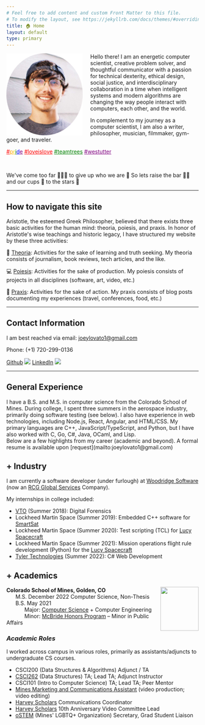 ```yaml
---
# Feel free to add content and custom Front Matter to this file.
# To modify the layout, see https://jekyllrb.com/docs/themes/#overriding-theme-defaults
title: 🏠 Home
layout: default
type: primary
---
```



<img style="float: left; padding-right: 20px;" src="assets/images/profile.png" width=200px title="shout out to my friend Malaya for taking this amazing candid shot with a film camera!">

Hello there! I am an energetic computer scientist, creative problem solver, and thoughtful communicator with a passion for technical dexterity, ethical design, social justice, and interdisciplinary collaboration in a time when intelligent systems and modern algorithms are changing the way people interact with computers, each other, and the world.

In complement to my journey as a computer scientist, I am also a writer, philosopher, musician, filmmaker, gym-goer, and traveler.


<a style="color:red;" target="_blank" href="https://www.loc.gov/lgbt-pride-month/about/">#</a><a style="color:orange" target="_blank" href="https://www.loc.gov/lgbt-pride-month/about/">p</a><a style="color:gold" target="_blank" href="https://www.loc.gov/lgbt-pride-month/about/">r</a><a style="color:green" target="_blank" href="https://www.loc.gov/lgbt-pride-month/about/">i</a><a style="color:blue" target="_blank" href="https://www.loc.gov/lgbt-pride-month/about/">d</a><a style="color:purple" target="_blank" href="https://www.loc.gov/lgbt-pride-month/about/">e</a>
<a style="color:red;" target="_blank" href="https://youtu.be/3frkqULr008?t=36">#loveislove</a>
<a style="color:green;" target="_blank" href="https://teamtrees.org/">#teamtrees</a>
<a style="color:purple;" target="_blank" href="https://westutter.org/">#westutter</a>

<br/>

We've come too far 🧗🏽‍♂️ to give up who we are 🙌 So lets raise the bar 🏋🏽 and our cups 🥂 to the stars 🌠 

---



## How to navigate this site

Aristotle, the esteemed Greek Philosopher, believed that there exists three basic activities for the human mind: theoria, poiesis, and praxis. In honor of Aristotle's wise teachings and historic legacy, I have structured my website by these three activities:

📖 [Theoria](theoria.html): Activities for the sake of learning and truth seeking. My theoria consists of journalism, book reviews, tech articles, and the like.

💻 [Poiesis](poiesis.html): Activities for the sake of production. My poiesis consists of projects in all disciplines (software, art, video, etc.)

🛫 [Praxis](praxis.html): Activities for the sake of action. My praxis consists of blog posts documenting my experiences (travel, conferences, food, etc.)

---

## Contact Information

I am best reached via email: [joeylovato1@gmail.com](mailto:joeylovato1@gmail.com)

Phone: (+1) 720-299-0136

[Github](https://github.com/JosephLovato)
[<img class="github" src="{{ '/assets/images/oxo.png' }}" width="25"/>](https://github.com/JosephLovato)
[LinkedIn](https://www.linkedin.com/in/joseph-lovato/)
[<img src="{{ '/assets/images/ledin-logo.png' }}" width="25"/>](https://www.linkedin.com/in/joseph-lovato/)

--- 

## General Experience

<div class="emphasis-box">
I have a B.S. and M.S. in computer science from the Colorado School of Mines. During college, I spent three summers in the aerospace industry, primarily doing software testing (see below). I also have experience in web technologies, including Node.js, React, Angular, and HTML/CSS. My primary languages are C++, JavaScript/TypeScript, and Python, but I have also worked with C, Go, C#, Java, OCaml, and Lisp.
</div>
Below are a few highlights from my career (academic and beyond). A formal resume is available upon [request](mailto:joeylovato1@gmail.com) 


## + Industry

I am currently a software developer (under furlough) at [Woodridge Software](https://woodridgesoftware.com/) (now an [RCG Global Services](https://rcgglobalservices.com/news-and-events/news/rcg-acquires-woodridge-software) Company).

My internships in college included:

- [VTO](https://www.vtolabs.com/) (Summer 2018): Digital Forensics
- Lockheed Martin Space (Summer 2019): Embedded C++ software for [SmartSat](https://www.lockheedmartin.com/en-us/products/satellite.html)
- Lockheed Martin Space (Summer 2020): Test scripting (TCL) for [Lucy Spacecraft](https://lockheedmartin.com/en-us/products/lucy.html)
- Lockheed Martin Space (Summer 2021): Mission operations flight rule development (Python) for the [Lucy Spacecraft](https://lockheedmartin.com/en-us/products/lucy.html)
- [Tyler Technologies](https://www.tylertech.com/) (Summer 2022): C# Web Development

## + Academics

<img class="mines" style="float: right" height="115px" width="100px" src="{{ 'assets/images/oxo.png' }}">

**Colorado School of Mines, Golden, CO**<br />
&nbsp;&nbsp;&nbsp;&nbsp;&nbsp; M.S. December 2022 Computer Science, Non-Thesis <br />
&nbsp;&nbsp;&nbsp;&nbsp;&nbsp; B.S. May 2021<br />
&nbsp;&nbsp;&nbsp;&nbsp;&nbsp; &nbsp;&nbsp;&nbsp;&nbsp;&nbsp; Major: [Computer Science](https://cs.mines.edu/) + Computer Engineering  <br />
&nbsp;&nbsp;&nbsp;&nbsp;&nbsp; &nbsp;&nbsp;&nbsp;&nbsp;&nbsp; Minor: [McBride Honors Program](https://mcbride.mines.edu/) – Minor in Public Affairs


### *Academic Roles*

I worked across campus in various roles, primarily as assistants/adjuncts to undergraduate CS courses.

- CSCI200 (Data Structures & Algorithms) Adjunct / TA
- [CSCI262](https://cs-courses.mines.edu/csci262/spring2022/#/) (Data Structures) TA; Lead TA; Adjunct Instructor
- CSCI101 (Intro to Computer Science) TA; Lead TA; Peer Mentor
- [Mines Marketing and Communications Assistant](https://www.mines.edu/communications/) (video production; video editing)
- [Harvey Scholars](https://harveyscholars.mines.edu/) Communications Coordinator 
- [Harvey Scholars](https://harveyscholars.mines.edu/) 10th Anniversary Video Committee Lead
- [oSTEM](https://orgs.mines.edu/ostem) (Mines' LGBTQ+ Organization) Secretary, Grad Student Liaison